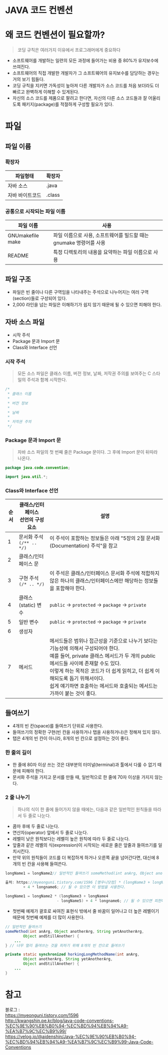 # JAVA 코드 컨벤션 

# 왜 코드 컨벤션이 필요할까?   
> 코딩 규칙은 여러가지 이유에서 프로그래머에게 중요하다    
   
* 소프트웨어를 개발하는 일련의 모든 과정에 들어가는 비용 중 80%가 유지보수에 쓰여진다.      
* 소프트웨어의 직접 개발한 개발자가 그 소프트웨어의 유지보수를 담당하는 경우는 거의 보기 힘들다.      
* 코딩 규칙을 지키면 가독성이 높아져 다른 개발자가 소스 코드를 처음 보더라도 더 빠르고 완벽하게 이해할 수 있게된다.  
* 자신의 소스 코드를 제품으로 팔려고 한다면, 자신의 다른 소스 코드들과 잘 어울리도록 패키지(package)를 적절하게 구성할 필요가 있다.   

# 파일
## 파일 이름
### 확장자
|파일형태|확장자|
|------|----|
|자바 소스|.java|
|자바 바이트코드|.class|

### 공통으로 시작되는 파일 이름
|파일 이름|사용|
|-------|---|
|GNUmakefile make| 파일 이름으로 사용, 소프트웨어를 빌드할 때는 gnumake 명령어를 사용|
|README|특정 디렉토리의 내용을 요약하는 파일 이름으로 사용|

## 파일 구조
* 파일은 빈 줄이나 다른 구역임을 나타내주는 주석으로 나누어지는 여러 구역(section)들로 구성되어 있다.
* 2,000 라인을 넘는 파일은 이해하기가 쉽지 않기 때문에 될 수 있으면 피해야 한다.

## 자바 소스 파일
* 시작 주석
* Package 문과 Import 문
* Class와 Interface 선언

### 시작 주석
> 모든 소스 파일은 클래스 이름, 버전 정보, 날짜, 저작권 주의를 보여주는 C 스타일의 주석과 함께 시작한다.

```java
/*
 * 클래스 이름 
 * 
 * 버전 정보 
 * 
 * 날짜 
 * 
 * 저작권 주의 
 */
```

### Package 문과 Import 문
> 자바 소스 파일의 첫 번째 줄은 Package 문이다. 그 후에 Import 문이 뒤따라 나온다.

```java
package java.code.convention;

import java.util.*;
```

### Class와 Interface 선언

|순서|클래스/인터페이스 <br> 선언의 구성요소|설명|
|---|-------------------------|----|
|1|문서화 주석 <br>`(/** .. */)`|이 주석이 포함하는 정보들은 아래 "5장의 2절 문서화(Documentation) 주석"을 참고|
|2|클래스/인터페이스 문||	 
|3|구현 주석 <br>`(/* .. */)`|이 주석은 클래스/인터페이스 문서화 주석에 적합하지 않은 하나의 클래스/인터페이스에만 해당하는 정보들을 포함해야 한다.|	 
|4|클래스(static) 변수|`public` -> `protected` -> `package` -> `private`|
|5|일반 변수|`public` -> `protected` -> `package` -> `private`|
|6|생성자||	 
|7|메서드|메서드들은 범위나 접근성을 기준으로 나누기 보다는 기능성에 의해서 구성되어야 한다.<br> 예를 들어, private 클래스 메서드가 두 개의 public 메서드들 사이에 존재할 수도 있다.<br> 이렇게 하는 목적은 코드가 더 쉽게 읽히고, 더 쉽게 이해되도록 돕기 위해서이다.<br> 쉽게 얘기하면 호출하는 메서드와 호출되는 메서드는 가까이 붙는 것이 좋다.|

## 들여쓰기 
* 4개의 빈 칸(space)를 들여쓰기 단위로 사용한다. 
* 들여쓰기의 정확한 구현(빈 칸을 사용하거나 탭을 사용하거나)은 정해져 있지 않다. 
* 탭은 4개의 빈 칸이 아니라, 8개의 빈 칸으로 설정하는 것이 좋다. 
 
### 한 줄의 길이
* 한 줄에 80자 이상 쓰는 것은 대부분의 터미널(terminal)과 툴에서 다룰 수 없기 때문에 피해야 한다.
* 문서화 주석을 가지고 문서를 만들 때, 일반적으로 한 줄에 70자 이상을 가지지 않는다.

### 2 줄 나누기
> 하나의 식이 한 줄에 들어가지 않을 때에는, 다음과 같은 일반적인 원칙들을 따라서 두 줄로 나눈다.

* 콤마 후에 두 줄로 나눈다. 
* 연산자(operator) 앞에서 두 줄로 나눈다.
* 레벨이 낮은 원칙보다는 레벨이 높은 원칙에 따라 두 줄로 나눈다.
* 앞줄과 같은 레벨의 식(expression)이 시작되는 새로운 줄은 앞줄과 들여쓰기를 일치시킨다.
* 만약 위의 원칙들이 코드를 더 복잡하게 하거나 오른쪽 끝을 넘어간다면, 대신에 8개의 빈 칸을 사용해 들여쓴다.

```java
longName1 = longName2// 일반적인 들여쓰기 someMethod(int anArg, Object anotherArg, String yetAnotherArg, Object andStillAnother) { ... } // 너무 멀리 들여쓰는 것을 피하기 위해 8개의 빈 칸으로 들여쓰기 private static synchronized horkingLongMethodName(int anArg, Object anotherArg, String yetAnotherArg, Object andStillAnother) { ... }

출처: https://myeonguni.tistory.com/1596 [명우니닷컴] * (longName3 + longName4 - longName5) 
        + 4 * longname6; // 될 수 있으면 이 방법을 사용한다. 
        
longName1 = longName2 * (longName3 + longName4 
                       - longName5) + 4 * longname6; // 될 수 있으면 피한다.
```
* 첫번째 예제가 괄호로 싸여진 표현식 밖에서 줄 바꿈이 일어나고 더 높은 레벨이기 때문에 첫번째 예제를 더 많이 사용한다.

```java
// 일반적인 들여쓰기 
someMethod(int anArg, Object anotherArg, String yetAnotherArg, 
        Object andStillAnother) { 
    ... 
} // 너무 멀리 들여쓰는 것을 피하기 위해 8개의 빈 칸으로 들여쓰기 

private static synchronized horkingLongMethodName(int anArg, 
        Object anotherArg, String yetAnotherArg, 
        Object andStillAnother) { 
    ... 
}
```

 
# 참고 
블로그 :    
https://myeonguni.tistory.com/1596    
http://kwangshin.pe.kr/blog/java-code-conventions-%EC%9E%90%EB%B0%94-%EC%BD%94%EB%94%A9-%EA%B7%9C%EC%B9%99/    
https://velog.io/@aidenshin/Java-%EC%9E%90%EB%B0%94-%EC%BD%94%EB%94%A9-%EA%B7%9C%EC%B9%99-Java-Code-Conventions    
